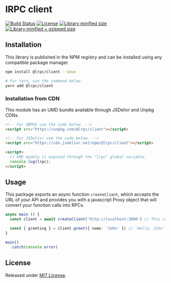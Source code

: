 # lRPC client

[![Build Status](https://travis-ci.org/roziscoding/lrpc.svg?branch=master)](https://travis-ci.org/roziscoding/lrpc)
[![License](https://badgen.net/github/license/roziscoding/lrpc)](./LICENSE)
[![Library minified size](https://badgen.net/bundlephobia/min/@lrpc/client)](https://bundlephobia.com/result?p=@lrpc/client)
[![Library minified + gzipped size](https://badgen.net/bundlephobia/minzip/@lrpc/client)](https://bundlephobia.com/result?p=@lrpc/client)

## Installation

This library is published in the NPM registry and can be installed using any compatible package manager.

```sh
npm install @lrpc/client --save

# For Yarn, use the command below.
yarn add @lrpc/client
```

### Installation from CDN

This module has an UMD bundle available through JSDelivr and Unpkg CDNs.

```html
<!-- For UNPKG use the code below. -->
<script src="https://unpkg.com/@lrpc/client"></script>

<!-- For JSDelivr use the code below. -->
<script src="https://cdn.jsdelivr.net/npm/@lrpc/client"></script>

<script>
  // UMD module is exposed through the "lrpc" global variable.
  console.log(lrpc);
</script>
```

## Usage

This package exports an async function `createClient`, which accepts the URL of your API and provides you with a javascript Proxy object that will convert your function calls into RPCs.

```typescript
async main () {
  const client = await createClient('http://localhost:3000') // This calls a handshake function on the server

  const { greeting } = client.greet({ name: 'John' }) // 'Hello, John'
}

main()
  .catch(console.error)
```

## License

Released under [MIT License](./LICENSE).
